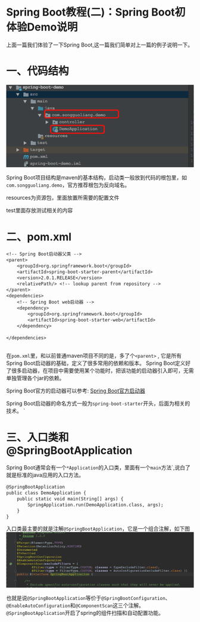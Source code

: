 # Spring Boot教程(二)：Spring Boot初体验Demo说明


上面一篇我们体验了一下Spring Boot,这一篇我们简单对上一篇的例子说明一下。

# 一、代码结构

![](images/02_01.png)

Spring Boot项目结构是maven的基本结构，启动类一般放到代码的根包里，如`com.songguoliang.demo`，官方推荐根包为反向域名。

resources为资源包，里面放置所需要的配置文件

test里面存放测试相关的内容




# 二、pom.xml

```
<!-- Spring Boot启动器父类 -->
<parent>
    <groupId>org.springframework.boot</groupId>
    <artifactId>spring-boot-starter-parent</artifactId>
    <version>2.0.1.RELEASE</version>
    <relativePath/> <!-- lookup parent from repository -->
</parent>
<dependencies>
    <!-- Spring Boot web启动器 -->
    <dependency>
        <groupId>org.springframework.boot</groupId>
        <artifactId>spring-boot-starter-web</artifactId>
    </dependency>

</dependencies>
    
```

在`pom.xml`里，和以前普通maven项目不同的是，多了个`<parent>` , 它是所有Spring Boot启动器的基础，定义了很多常用的依赖和版本。
Spring Boot定义好了很多启动器，在项目中需要使用某个功能时，把该功能的启动器引入即可，无需单独管理各个jar的依赖。

Spring Boot官方的启动器可以参考: [Spring Boot官方启动器](https://docs.spring.io/spring-boot/docs/2.0.1.RELEASE/reference/htmlsingle/#using-boot-starter)

Spring Boot启动器的命名方式一般为`spring-boot-starter`开头，后面为相关的技术。
`

# 三、入口类和@SpringBootApplication

Spring Boot通常会有一个`*Application`的入口类，里面有一个`main`方法`,说白了就是标准的java应用的入口方法。
```
@SpringBootApplication
public class DemoApplication {
    public static void main(String[] args) {
        SpringApplication.run(DemoApplication.class, args);
    }
}
```

入口类最主要的就是注解`@SpringBootApplication`，它是一个组合注解，如下图
![](images/02_02.png)

也就是说`@SpringBootApplication`等价于`@SpringBootConfiguration`、`@EnableAutoConfiguration`和`@ComponentScan`这三个注解。
`@SpringBootApplication`开启了spring的组件扫描和自动配置功能。




























